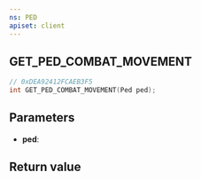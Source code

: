 ```yaml
---
ns: PED
apiset: client
---
```

## GET_PED_COMBAT_MOVEMENT

```c
// 0xDEA92412FCAEB3F5
int GET_PED_COMBAT_MOVEMENT(Ped ped);
```


## Parameters
* **ped**:

## Return value

